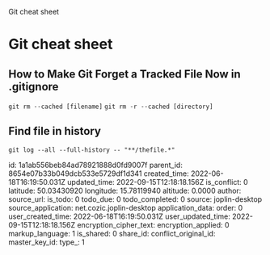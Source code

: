 Git cheat sheet

# Git cheat sheet

## How to Make Git Forget a Tracked File Now in .gitignore
`git rm --cached [filename]`
`git rm -r --cached [directory]`

## Find file in history
`git log --all --full-history -- "**/thefile.*"`


id: 1a1ab556beb84ad78921888d0fd9007f
parent_id: 8654e07b33b049dcb533e5729df1d341
created_time: 2022-06-18T16:19:50.031Z
updated_time: 2022-09-15T12:18:18.156Z
is_conflict: 0
latitude: 50.03430920
longitude: 15.78119940
altitude: 0.0000
author: 
source_url: 
is_todo: 0
todo_due: 0
todo_completed: 0
source: joplin-desktop
source_application: net.cozic.joplin-desktop
application_data: 
order: 0
user_created_time: 2022-06-18T16:19:50.031Z
user_updated_time: 2022-09-15T12:18:18.156Z
encryption_cipher_text: 
encryption_applied: 0
markup_language: 1
is_shared: 0
share_id: 
conflict_original_id: 
master_key_id: 
type_: 1